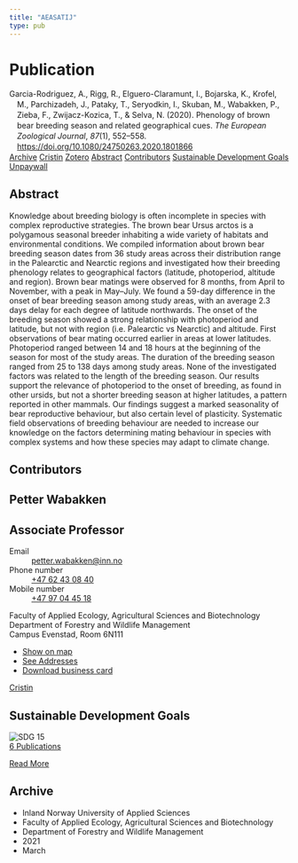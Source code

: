 ```yaml
---
title: "AEASATIJ"
type: pub
---
```

<h1>Publication</h1>
<article id="csl-bib-container-AEASATIJ" class="csl-bib-container">
  <div class="csl-bib-body" style="line-height: 1.35; padding-left: 1em; text-indent:-1em;">
  <div class="csl-entry">Garcia-Rodriguez, A., Rigg, R., Elguero-Claramunt, I., Bojarska, K., Krofel, M., Parchizadeh, J., Pataky, T., Seryodkin, I., Skuban, M., Wabakken, P., Zieba, F., Zwijacz-Kozica, T., &amp; Selva, N. (2020). Phenology of brown bear breeding season and related geographical cues. <i>The European Zoological Journal</i>, <i>87</i>(1), 552&#x2013;558. <a href="https://doi.org/10.1080/24750263.2020.1801866">https://doi.org/10.1080/24750263.2020.1801866</a></div>
</div>
  <div class="csl-bib-buttons">
    <a href="#taxonomy-article-AEASATIJ" class="csl-bib-button">Archive</a>
    <a href="https://app.cristin.no/results/show.jsf?id=1900140" alt="Cristin URL" class="csl-bib-button">Cristin</a>
    <a href="http://zotero.org/groups/5402882/items/AEASATIJ" alt="Zotero URL" class="csl-bib-button">Zotero</a>
    <a href="#abstract-article-AEASATIJ" class="csl-bib-button">Abstract</a>
    <a href="#contributors-article-AEASATIJ" class="csl-bib-button">Contributors</a>
    <a href="#sdg-article-AEASATIJ" class="csl-bib-button">Sustainable Development Goals</a>
    <a href="https://www.tandfonline.com/doi/pdf/10.1080/24750263.2020.1801866?needAccess=true" class="csl-bib-button">Unpaywall</a>
  </div>
  <div id="csl-bib-meta-container-AEASATIJ"></div>
</article>
<div id="csl-bib-meta-AEASATIJ" class="csl-bib-meta">
  <article id="abstract-article-AEASATIJ" class="abstract-article">
    <h1>Abstract</h1>
    Knowledge about breeding biology is often incomplete in species with complex reproductive strategies. The brown bear Ursus arctos is a polygamous seasonal breeder inhabiting a wide variety of habitats and environmental conditions. We compiled information about brown bear breeding season dates from 36 study areas across their distribution range in the Palearctic and Nearctic regions and investigated how their breeding phenology relates to geographical factors (latitude, photoperiod, altitude and region). Brown bear matings were observed for 8 months, from April to November, with a peak in May–July. We found a 59-day difference in the onset of bear breeding season among study areas, with an average 2.3 days delay for each degree of latitude northwards. The onset of the breeding season showed a strong relationship with photoperiod and latitude, but not with region (i.e. Palearctic vs Nearctic) and altitude. First observations of bear mating occurred earlier in areas at lower latitudes. Photoperiod ranged between 14 and 18 hours at the beginning of the season for most of the study areas. The duration of the breeding season ranged from 25 to 138 days among study areas. None of the investigated factors was related to the length of the breeding season. Our results support the relevance of photoperiod to the onset of breeding, as found in other ursids, but not a shorter breeding season at higher latitudes, a pattern reported in other mammals. Our findings suggest a marked seasonality of bear reproductive behaviour, but also certain level of plasticity. Systematic field observations of breeding behaviour are needed to increase our knowledge on the factors determining mating behaviour in species with complex systems and how these species may adapt to climate change.
  </article>
  <article id="contributors-article-AEASATIJ" class="contributors-article">
    <h1>Contributors</h1>
    <div class="personas"> <div class="vrtx-hinn-person-card"> <div class="photo"> <i class="lar la-user-circle missing-person"></i> </div> <div class="info"> <hgroup><h1>Petter Wabakken</h1> <h2>Associate Professor</h2> </hgroup><dl> <dt>Email</dt> <dd> <a href="mailto:petter.wabakken@inn.no">petter.wabakken@inn.no</a> </dd> <dt>Phone number</dt> <dd><a href="tel:+4762430840"> +47 62 43 08 40 </a></dd> <dt>Mobile number</dt> <dd><a href="tel:+4797044518"> +47 97 04 45 18 </a></dd> </dl> <p> Faculty of Applied Ecology, Agricultural Sciences and Biotechnology<br> Department of Forestry and Wildlife Management<br> Campus Evenstad, Room 6N111 </p> <ul class="vrtx-hinn-links"> <li><a href="https://www.google.com/maps?q=61.42516,11.07813">Show on map</a></li> <li><a href="https://www.inn.no/english/find-an-employee/petter-wabakken.html#vrtx-hinn-addresses">See Addresses</a></li> <li><a href="https://www.inn.no/english/find-an-employee/petter-wabakken.html?vrtx=vcf">Download business card</a></li> </ul> </div> </div> <a href="https://app.cristin.no/persons/show.jsf?id=328337" alt="Cristin URL" class="personas-cristin">Cristin</a> </div>
  </article>
  <article id="sdg-article-AEASATIJ" class="sdg-article">
    <h1>Sustainable Development Goals</h1>
    <div class="sdg-container"><div id="sdg15" class="sdg"> <img src="{{< params subfolder >}}images/sdg/sdg15_en.png" class="image" alt="SDG 15"> <div class="sdg-overlay"> <a href="{{< params subfolder >}}en/archive/?sdg=15#archive" class="sdg-publication-count"><span>6</span> Publications</a> <p><a href="https://sdgs.un.org/goals/goal15" class="sdg-read-more">Read More</a></p> </div> </div></div>
  </article>
  <article id="taxonomy-article-AEASATIJ" class="taxonomy-article">
    <h1>Archive</h1>
    <ul>
      <li>Inland Norway University of Applied Sciences</li>
      <li>Faculty of Applied Ecology, Agricultural Sciences and Biotechnology</li>
      <li>Department of Forestry and Wildlife Management</li>
      <li>2021</li>
      <li>March</li>
    </ul>
  </article>
</div>
